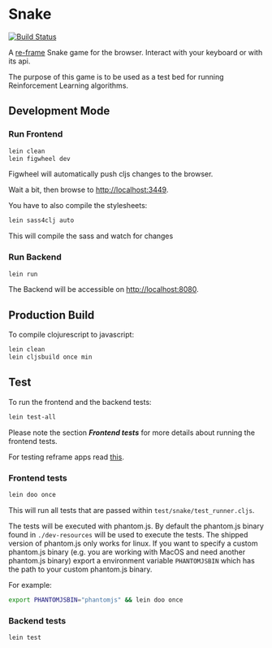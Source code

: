 # Snake

[![Build Status](https://travis-ci.org/DiscoverAI/snake.svg?branch=master)](https://travis-ci.org/DiscoverAI/snake)

A [re-frame](https://github.com/Day8/re-frame) Snake game for the browser.
Interact with your keyboard or with its api.

The purpose of this game is to be used as a test bed for running
Reinforcement Learning algorithms.

## Development Mode

### Run Frontend
```bash
lein clean
lein figwheel dev
```
Figwheel will automatically push cljs changes to the browser.

Wait a bit, then browse to [http://localhost:3449](http://localhost:3449).

You have to also compile the stylesheets:
```bash
lein sass4clj auto
```
This will compile the sass and watch for changes
### Run Backend
```bash
lein run
```
The Backend will be accessible on [http://localhost:8080](http://localhost:8080).

## Production Build
To compile clojurescript to javascript:
```bash
lein clean
lein cljsbuild once min
```  

## Test
To run the frontend and the backend tests:
```bash
lein test-all
```
Please note the section _**Frontend tests**_ for more details about running the
frontend tests.

For testing reframe apps read [this](https://github.com/Day8/re-frame/wiki/Testing).

### Frontend tests
```bash
lein doo once
```
This will run all tests that are passed within `test/snake/test_runner.cljs`.

The tests will be executed with phantom.js. By default the phantom.js binary found in 
`./dev-resources` will be used to execute the tests. The shipped version of phantom.js
only works for linux.
If you want to specify a custom phantom.js binary (e.g. you are working with MacOS and
need another phantom.js binary) export a environment variable `PHANTOMJSBIN` which has
the path to your custom phantom.js binary. 

For example:
```bash
export PHANTOMJSBIN="phantomjs" && lein doo once 
```

### Backend tests
```bash
lein test
```
